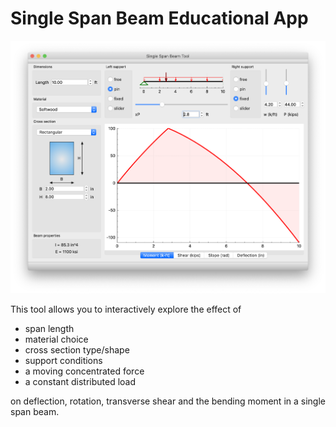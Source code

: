 # Single Span Beam Educational App

![Image of the App](/images/SimpleBeamScreenShot.png)

This tool allows you to interactively explore the effect of

* span length
* material choice
* cross section type/shape
* support conditions
* a moving concentrated force
* a constant distributed load

on deflection, rotation, transverse shear and the bending moment in a single span beam.
